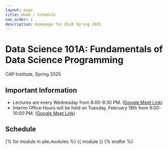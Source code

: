 ```yaml
---
layout: page
title: Home / Schedule
nav_order: 1
description: Homepage for DSiR Spring 2025
---
```


# Data Science 101A: Fundamentals of Data Science Programming
CAP Institute, Spring 2025

## Important Information
- Lectures are every Wednesday from 8:00-9:30 PM. ([Google Meet Link](https://meet.google.com/jvb-zwjj-fsz))
- Interim Office Hours will be held on Tuesday, February 18th from 9:00-10:00 PM. ([Google Meet Link](https://meet.google.com/gie-nsvv-syd))

## Schedule

{% for module in site.modules %}
{{ module }}
{% endfor %}

